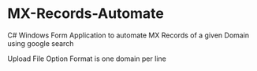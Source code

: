 # MX-Records-Automate

C# Windows Form Application to automate MX Records of a given Domain using google search

Upload File Option Format is one domain per line
